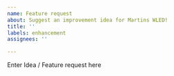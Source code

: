 ```yaml
---
name: Feature request
about: Suggest an improvement idea for Martins WLED!
title: ''
labels: enhancement
assignees: ''

---
```


Enter Idea / Feature request here
